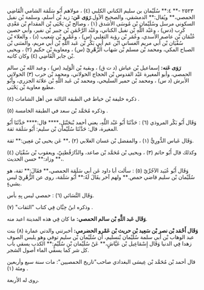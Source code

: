 ٢٥٢٣ -** ٤:** سُلَيْمان بن سليم الكناني الكلبي (٤) ، مولاهم أَبُو سَلَمَة الشامي الْقَاضِي الحمصي،** ويُقال:** الدمشقي، والصحيح الأول.**رَوَى عَن:** زيد بْن أسلم، وسلمة بْن نفيل السكوني مرسل وسُلَيْمان بْن مُوسَى الأشدق (١) ، وصالح بْن يَحْيَى بْن المقدام بْن مَعْدِي كَرِب (دس) ، وعَبْد اللَّهِ بْن نفيل الكناني، وعَبْد الرَّحْمَنِ بْن جبير بْن نفير، وأبي حصين عُثْمَان بْن عاصم الأسدي، وعُمَر بْن رؤبة التغلبي (س) ، وعَمْرو بْن شعيب (د) ، والعلاء بْن سُفْيَان بْن أَبي مريم الغساني ابْن عم أَبِي بَكْرِ بْن عَبد اللَّهِ بْن أَبي مريم، والمثنى بْن الصباح المكي، ومحمد بْن مسلم بْن شهاب الزُّهْرِيّ (س) ، ومعاوية بْن حكيم (٢) ، ويحيى بْن جابر الْقَاضِي (٤) وكان كاتبه.

**رَوَى عَنه:** إسماعيل بْن عياش (د ت ق) ، وبقية بْن الْوَلِيد (س) ، وعبد الله بْن سالم الحمصي، وأبو المغيرة عَبْد القدوس بْن الحجاج الخولاني، ومحمد بْن حرب (٣) الخولاني الأبرش (د س) ، ومحمد بْن حمير السليحي، ومحمد بْن عَبد اللَّهِ بْن علاثة الجزري، وأَبُو مطيع معاوية بْن يَحْيَى.

ذكره خليفة بْن خياط في الطبقة الثالثة من أهل الشامات (٤) .

وذكره مُحَمَّد بْن سعد في الطبقة الخامسة (٥) .

وَقَال أَبُو بَكْر المروذي (٦) : حَدَّثَنَا أَبُو عَبْد اللَّهِ، يعني أحمد بْنحَنْبَلٍ،**** قال:**** حَدَّثَنَا أَبُو المغيرة، قال: حَدَّثَنَا سُلَيْمان بْن سليم: أَبُو سَلَمَة ثقة.

وَقَال عَباس الدُّورِيُّ (١) ، والمفضل بْن غسان الغلابي (٢) ،** عَن يحيى بْن مَعِين:** ثقة.

وكذلك قال أَبُو حاتم (٣) ، ويحيى بْن مُحَمَّد بْن صاعد، والدَّارَقُطنِيّ، ويعقوب بْن سُفْيَان (٤) ،** وزاد:** حسن الحديث.

وَقَال أَبُو عُبَيد الآجُرِّيّ (٥) : سألت أبا داود عَن أبي سَلَمَة الحمصي،** فقَالَ:** ثقة، هو سُلَيْمان بْن سليم قاضي حمص.** ولهم آخر يقَالَ لَهُ:** أَبُو سَلَمَة، روى عن الزُّهْرِيّ ليس بشيءٍ.

وَقَال النَّسَائي (٦) : حمصي ليس بِهِ بأس.

وذكره ابنُ حِبَّان فِي كتاب "الثقات" (٧) .

**وَقَال عَبد اللَّهِ بْن سالم الحمصي:** ما كان فِي هذه المدينة اعبد منه.

**وَقَال أَحْمَد بْن نصر بْن سَعِيد بْن حريث بْن عَمْرو الحضرمي:** أخبرتني والدتي عمارة (٨) بنت عبد الوهاب بْن أَبي سلمة سُلَيْمان بْنسليم، أن سُلَيْمان بْن سليم توفي وهو يلبس الصوف زهدا فِي الدنيا وَقَال إِسْمَاعِيل بْن عَيَّاشٍ،** عَنْ سُلَيْمان بْنِ سُلَيْمٍ:** الكذب يسقي باب كل شر كما يسقي الماء أصول الشجر.

قال أحمد بْن مُحَمَّد بْن عِيسَى البغدادي صاحب"تاريخ الحمصيين": مات سنة سبع وأربعين ومئة (١) .

روى له الأربعة.